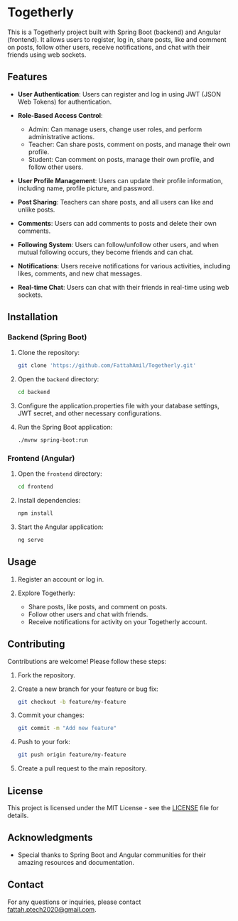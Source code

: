 # Togetherly

This is a Togetherly project built with Spring Boot (backend) and Angular (frontend). It allows users to register, log in, share posts, like and comment on posts, follow other users, receive notifications, and chat with their friends using web sockets.

## Features

- **User Authentication**: Users can register and log in using JWT (JSON Web Tokens) for authentication.

- **Role-Based Access Control**:
  - Admin: Can manage users, change user roles, and perform administrative actions.
  - Teacher: Can share posts, comment on posts, and manage their own profile.
  - Student: Can comment on posts, manage their own profile, and follow other users.

- **User Profile Management**: Users can update their profile information, including name, profile picture, and password.

- **Post Sharing**: Teachers can share posts, and all users can like and unlike posts.

- **Comments**: Users can add comments to posts and delete their own comments.

- **Following System**: Users can follow/unfollow other users, and when mutual following occurs, they become friends and can chat.

- **Notifications**: Users receive notifications for various activities, including likes, comments, and new chat messages.

- **Real-time Chat**: Users can chat with their friends in real-time using web sockets.

## Installation

### Backend (Spring Boot)

1. Clone the repository:

   ```bash
   git clone 'https://github.com/FattahAmil/Togetherly.git'
   ```

2. Open the `backend` directory:

   ```bash
   cd backend
   ```

3. Configure the application.properties file with your database settings, JWT secret, and other necessary configurations.

4. Run the Spring Boot application:

   ```bash
   ./mvnw spring-boot:run
   ```

### Frontend (Angular)

1. Open the `frontend` directory:

   ```bash
   cd frontend
   ```

2. Install dependencies:

   ```bash
   npm install
   ```

3. Start the Angular application:

   ```bash
   ng serve
   ```

## Usage

1. Register an account or log in.

2. Explore Togetherly:
   - Share posts, like posts, and comment on posts.
   - Follow other users and chat with friends.
   - Receive notifications for activity on your Togetherly account.

## Contributing

Contributions are welcome! Please follow these steps:

1. Fork the repository.

2. Create a new branch for your feature or bug fix:

   ```bash
   git checkout -b feature/my-feature
   ```

3. Commit your changes:

   ```bash
   git commit -m "Add new feature"
   ```

4. Push to your fork:

   ```bash
   git push origin feature/my-feature
   ```

5. Create a pull request to the main repository.

## License

This project is licensed under the MIT License - see the [LICENSE](LICENSE) file for details.

## Acknowledgments

- Special thanks to Spring Boot and Angular communities for their amazing resources and documentation.

## Contact

For any questions or inquiries, please contact fattah.ptech2020@gmail.com.
